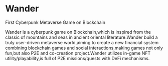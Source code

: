 # Wander 
First Cyberpunk Metaverse Game on Blockchain

Wander is a cyberpunk game on Blockchain,which is inspired from the classic of mountains and seas in ancient oriental literature.Wander build a truly user-driven metaverse world,aiming to create a new financial system combining blockchain games and social interactions,making games not only fun,but also P2E and co-creation project.Wander utilizes in-game NFT utility/playability,is full of P2E missions/quests with DeFi mechanisms.
